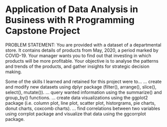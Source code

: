 # Application of Data Analysis in Business with R Programming Capstone Project

PROBLEM STATEMENT:
You are provided with a dataset of a departmental store.
It contains details of products from May, 2020, a period marked by COVID-19.
Your manager wants you to find out that investing in which products will be more profitable.
Your objective is to analyse the patterns and trends of the products, and gather insights for strategic decision making.

Some of the skills I learned and retained for this project were to...
... create and modify new datasets using dplyr package (filter(), arrange(), slice(), select(), mutate()).
... query wanted information using the summarize() and group_by() functions.
... create data visualizations using the ggplot2 package (i.e. column plot, line plot, scatter plot, historgrams, pie charts, donut charts, coxcomb charts).
... find correlations between two variables using corrplot package and visualize that data using the ggcorrplot package.
